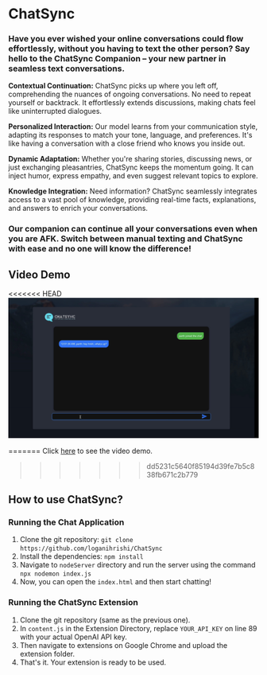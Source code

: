 # ChatSync

### Have you ever wished your online conversations could flow effortlessly, without you having to text the other person? Say hello to the ChatSync Companion – your new partner in seamless text conversations.

**Contextual Continuation:** ChatSync picks up where you left off, comprehending the nuances of ongoing conversations. No need to repeat yourself or backtrack. It effortlessly extends discussions, making chats feel like uninterrupted dialogues.

**Personalized Interaction:** Our model learns from your communication style, adapting its responses to match your tone, language, and preferences. It's like having a conversation with a close friend who knows you inside out.

**Dynamic Adaptation:** Whether you're sharing stories, discussing news, or just exchanging pleasantries, ChatSync keeps the momentum going. It can inject humor, express empathy, and even suggest relevant topics to explore.

**Knowledge Integration:** Need information? ChatSync seamlessly integrates access to a vast pool of knowledge, providing real-time facts, explanations, and answers to enrich your conversations.

### Our companion can continue all your conversations even when you are AFK. Switch between manual texting and ChatSync with ease and no one will know the difference!

## Video Demo
<<<<<<< HEAD
[![Video Thumbnail](Assets/thumbnail.png)](https://drive.google.com/file/d/1EFQdNLICeESzw1aHrfsqRp60ST90kkzZ/view?usp=sharing)



=======
Click [here](https://drive.google.com/file/d/1EFQdNLICeESzw1aHrfsqRp60ST90kkzZ/view?usp=drive_link) to see the video demo. 
>>>>>>> dd5231c5640f85194d39fe7b5c838fb671c2b779
## How to use ChatSync? 

### Running the Chat Application
1. Clone the git repository: `git clone https://github.com/loganihrishi/ChatSync`
2. Install the dependencies: `npm install`
3. Navigate to `nodeServer` directory and run the server using the command `npx nodemon index.js`
4. Now, you can open the `index.html` and then start chatting!

### Running the ChatSync Extension
1. Clone the git repository (same as the previous one). 
2. In `content.js` in the Extension Directory, replace `YOUR_API_KEY` on line 89 with your actual OpenAI API key.
3. Then navigate to extensions on Google Chrome and upload the extension folder.
4. That's it. Your extension is ready to be used.





